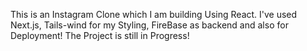 This is an Instagram Clone which I am building Using React.
I've used Next.js, Tails-wind for my Styling, FireBase as backend and also for Deployment!
The Project is still in Progress!
